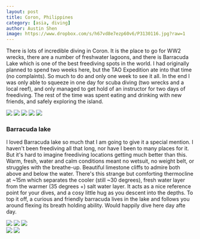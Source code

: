 ```yaml
---
layout: post
title: Coron, Philippines
category: [asia, diving]
author: Austin Shen
image: https://www.dropbox.com/s/h67vd8e7ezp60v6/P3130116.jpg?raw=1
---
```

There is lots of incredible diving in Coron. It is the place to go for WW2 wrecks, there are a number of freshwater lagoons, and there is Barracuda Lake which is one of the best freediving spots in the world. I had originally planned to spend two weeks here, but the TAO Expedition ate into that time (no complaints). So much to do and only one week to see it all. In the end I was only able to squeeze in one day for scuba diving (two wrecks and a local reef), and only managed to get hold of an instructor for two days of freediving. The rest of the time was spent eating and drinking with new friends, and safely exploring the island.

<div class='gallery' style='align-items: center;'>
  <img src='https://www.dropbox.com/s/zv11v80hr9onfyr/dscf6378.jpg?raw=1'>
  <img src='https://www.dropbox.com/s/kjyuregsaqitow7/DSCF6695.jpg?raw=1'>
  <img src='https://www.dropbox.com/s/b5p7pj5jjaa8cku/P3020023.jpg?raw=1'>
  <img src='https://www.dropbox.com/s/2dm2ji0vhpt6mru/P3020059.jpg?raw=1'>
  <img src='https://www.dropbox.com/s/gauojn62kz6pwso/P3020144.jpg?raw=1'>
</div>

### Barracuda lake

I loved Barracuda lake so much that I am going to give it a special mention. I haven't been freediving all that long, nor have I been to many places for it. But it's hard to imagine freediving locations getting much better than this. Warm, fresh, water and calm conditions meant no wetsuit, no weight belt, or struggles with the breathe-up. Beautiful limestone cliffs to admire both above and below the water. There's this strange but comforting thermocline at ~15m which separates the cooler (still ~30 degrees), fresh water layer from the warmer (35 degrees +) salt water layer. It acts as a nice reference point for your dives, and a cosy little hug as you descent into the depths. To top it off, a curious and friendly barracuda lives in the lake and follows you around flexing its breath holding ability. Would happily dive here day afte day.

<div class='gallery' style='align-items: center;'>
  <img src='https://www.dropbox.com/s/tzzu8ug5er0fp13/P3120040.jpg?raw=1'>
  <img src='https://www.dropbox.com/s/fvh1xr72cwejq3r/IMG_5654.jpg?raw=1'>
  <img src='https://www.dropbox.com/s/k520it3rpnjkrb3/P3130147.jpg?raw=1'>
</div>

<div class='two_column' style='align-items: center;'>
  <img src='https://www.dropbox.com/s/uwn0xpc7x68wrh4/P3130139.jpg?raw=1'>
  <img src='https://www.dropbox.com/s/6vjy4elh7ai3hp8/P3130163.jpg?raw=1'>
</div>
